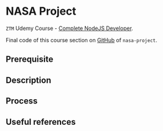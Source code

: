 # NASA Project

`ZTM` Udemy Course - [Complete NodeJS Developer](https://www.udemy.com/course/complete-nodejs-developer-zero-to-mastery).

Final code of this course section on [GitHub](https://github.com/odziem/nasa-project) of `nasa-project`.

## Prerequisite

<!-- 
- `Node.js` is installed ⚡
- Prefered Code-Editor/IDE is installed (For example: `vscode`) ✍
- Terminal is ready 😎 -->


## Description

<!-- Exercises for NASA Project. -->

## Process

<!-- 

Install npm packages ⬇

```shell
npm install
```

Run node application 🏎️💨

```shell
npm start
```

```shell
npm run watch
```

Clean packages 🧹🪣

```shell
npm run clean
```

Check vulnerabilities 🤔

```shell
npm audit
```

Fix vulnerabilities if needed ✅

```shell
npm audit fix
```
 -->


## Useful references

<!-- 
- []()
 -->